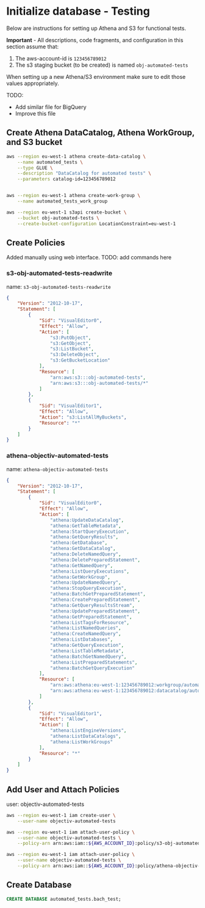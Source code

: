# Initialize database - Testing
Below are instructions for setting up Athena and S3 for functional tests.

**Important** - All descriptions, code fragments, and configuration in this section assume that:
1. The aws-account-id is `123456789012`
2. The s3 staging bucket (to be created) is named `obj-automated-tests`

When setting up a new Athena/S3 environment make sure to edit those values appropriately.

TODO:
* Add similar file for BigQuery
* Improve this file


## Create Athena DataCatalog, Athena WorkGroup, and S3 bucket

```bash
aws --region eu-west-1 athena create-data-catalog \
    --name automated_tests \
    --type GLUE \
    --description "DataCatalog for automated tests" \
    --parameters catalog-id=123456789012


aws --region eu-west-1 athena create-work-group \
    --name automated_tests_work_group

aws --region eu-west-1 s3api create-bucket \
    --bucket obj-automated-tests \
    --create-bucket-configuration LocationConstraint=eu-west-1
```

## Create Policies

Added manually using web interface. TODO: add commands here

### s3-obj-automated-tests-readwrite
name: `s3-obj-automated-tests-readwrite`
```json
{
    "Version": "2012-10-17",
    "Statement": [
        {
            "Sid": "VisualEditor0",
            "Effect": "Allow",
            "Action": [
                "s3:PutObject",
                "s3:GetObject",
                "s3:ListBucket",
                "s3:DeleteObject",
                "s3:GetBucketLocation"
            ],
            "Resource": [
                "arn:aws:s3:::obj-automated-tests",
                "arn:aws:s3:::obj-automated-tests/*"
            ]
        },
        {
            "Sid": "VisualEditor1",
            "Effect": "Allow",
            "Action": "s3:ListAllMyBuckets",
            "Resource": "*"
        }
    ]
}

```

### athena-objectiv-automated-tests
name: `athena-objectiv-automated-tests`
```json
{
    "Version": "2012-10-17",
    "Statement": [
        {
            "Sid": "VisualEditor0",
            "Effect": "Allow",
            "Action": [
                "athena:UpdateDataCatalog",
                "athena:GetTableMetadata",
                "athena:StartQueryExecution",
                "athena:GetQueryResults",
                "athena:GetDatabase",
                "athena:GetDataCatalog",
                "athena:DeleteNamedQuery",
                "athena:DeletePreparedStatement",
                "athena:GetNamedQuery",
                "athena:ListQueryExecutions",
                "athena:GetWorkGroup",
                "athena:UpdateNamedQuery",
                "athena:StopQueryExecution",
                "athena:BatchGetPreparedStatement",
                "athena:CreatePreparedStatement",
                "athena:GetQueryResultsStream",
                "athena:UpdatePreparedStatement",
                "athena:GetPreparedStatement",
                "athena:ListTagsForResource",
                "athena:ListNamedQueries",
                "athena:CreateNamedQuery",
                "athena:ListDatabases",
                "athena:GetQueryExecution",
                "athena:ListTableMetadata",
                "athena:BatchGetNamedQuery",
                "athena:ListPreparedStatements",
                "athena:BatchGetQueryExecution"
            ],
            "Resource": [
                "arn:aws:athena:eu-west-1:123456789012:workgroup/automated_tests_work_group",
                "arn:aws:athena:eu-west-1:123456789012:datacatalog/automated_tests"
            ]
        },
        {
            "Sid": "VisualEditor1",
            "Effect": "Allow",
            "Action": [
                "athena:ListEngineVersions",
                "athena:ListDataCatalogs",
                "athena:ListWorkGroups"
            ],
            "Resource": "*"
        }
    ]
}
```

## Add User and Attach Policies
user: objectiv-automated-tests
```bash
aws --region eu-west-1 iam create-user \
    --user-name objectiv-automated-tests

aws --region eu-west-1 iam attach-user-policy \
    --user-name objectiv-automated-tests \
    --policy-arn arn:aws:iam::${AWS_ACCOUNT_ID}:policy/s3-obj-automated-tests-readwrite

aws --region eu-west-1 iam attach-user-policy \
    --user-name objectiv-automated-tests \
    --policy-arn arn:aws:iam::${AWS_ACCOUNT_ID}:policy/athena-objectiv-automated-tests

```


## Create Database
```sql
CREATE DATABASE automated_tests.bach_test;
```
